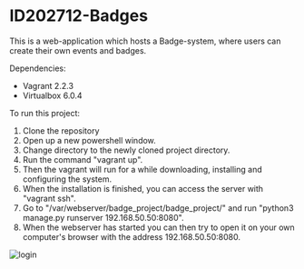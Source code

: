 # ID202712-Badges

This is a web-application which hosts a Badge-system, where users can create their own events and badges. 

Dependencies:
  - Vagrant 2.2.3
  - Virtualbox 6.0.4

To run this project:
  1. Clone the repository
  2. Open up a new powershell window.
  3. Change directory to the newly cloned project directory.
  4. Run the command "vagrant up".
  5. Then the vagrant will run for a while downloading, installing and configuring the system.
  6. When the installation is finished, you can access the server with "vagrant ssh".
  7. Go to "/var/webserver/badge_project/badge_project/" and run "python3 manage.py runserver 192.168.50.50:8080".
  8. When the webserver has started you can then try to open it on your own computer's browser with the address 192.168.50.50:8080.


![login](https://i.imgur.com/GOeIEw1b.png)
